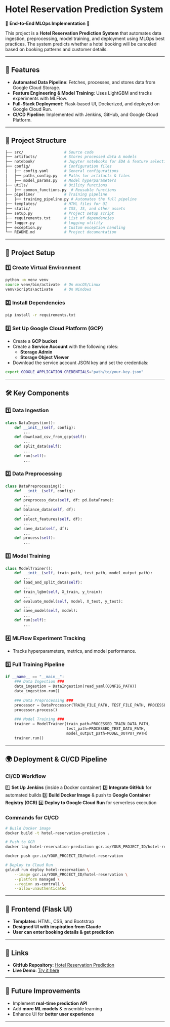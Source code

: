 # Hotel Reservation Prediction System

🚀 **End-to-End MLOps Implementation** 🚀

This project is a **Hotel Reservation Prediction System** that automates data ingestion, preprocessing, model training, and deployment using MLOps best practices. The system predicts whether a hotel booking will be canceled based on booking patterns and customer details. 

---

## 📌 Features
- **Automated Data Pipeline**: Fetches, processes, and stores data from Google Cloud Storage.
- **Feature Engineering & Model Training**: Uses LightGBM and tracks experiments with MLFlow.
- **Full-Stack Deployment**: Flask-based UI, Dockerized, and deployed on Google Cloud Run.
- **CI/CD Pipeline**: Implemented with Jenkins, GitHub, and Google Cloud Platform.

---

## 📂 Project Structure
```bash
├── src/                  # Source code
├── artifacts/            # Stores processed data & models
├── notebook/             # Jupyter notebooks for EDA & feature selection
├── config/               # Configuration files
│   ├── config.yaml       # General configurations
│   ├── paths_config.py   # Paths for artifacts & files
│   ├── model_params.py   # Model hyperparameters
├── utils/                # Utility functions
│   ├── common_functions.py  # Reusable functions
├── pipeline/             # Training pipeline
│   ├── training_pipeline.py # Automates the full pipeline
├── templates/            # HTML files for UI
├── static/               # CSS, JS, and other assets
├── setup.py              # Project setup script
├── requirements.txt      # List of dependencies
├── logger.py             # Logging utility
├── exception.py          # Custom exception handling
└── README.md             # Project documentation
```

---

## 🔧 Project Setup
### 1️⃣ Create Virtual Environment
```bash
python -m venv venv
source venv/bin/activate  # On macOS/Linux
venv\Scripts\activate     # On Windows
```
### 2️⃣ Install Dependencies
```bash
pip install -r requirements.txt
```
### 3️⃣ Set Up Google Cloud Platform (GCP)
- Create a **GCP bucket**
- Create a **Service Account** with the following roles:
  - **Storage Admin**
  - **Storage Object Viewer**
- Download the service account JSON key and set the credentials:
```bash
export GOOGLE_APPLICATION_CREDENTIALS="path/to/your-key.json"
```

---

## 🛠️ Key Components
### **1️⃣ Data Ingestion**
```python
class DataIngestion():
    def __init__(self, config):
        ...
    def download_csv_from_gcp(self):
        ...
    def split_data(self):
        ...
    def run(self):
        ...
```

### **2️⃣ Data Preprocessing**
```python
class DataPreprocessing():
    def __init__(self, config):
        ...
    def preprocess_data(self, df: pd.DataFrame):
        ...
    def balance_data(self, df):
        ...
    def select_features(self, df):
        ...
    def save_data(self, df):
        ...
    def process(self):
        ...
```

### **3️⃣ Model Training**
```python
class ModelTrainer():
    def __init__(self, train_path, test_path, model_output_path):
        ...
    def load_and_split_data(self):
        ...
    def train_lgbm(self, X_train, y_train):
        ...
    def evaluate_model(self, model, X_test, y_test):
        ...
    def save_model(self, model):
        ...
    def run(self):
        ...
```

### **4️⃣ MLFlow Experiment Tracking**
- Tracks hyperparameters, metrics, and model performance.

### **5️⃣ Full Training Pipeline**
```python
if __name__ == "__main__":
    ### Data Ingestion ###
    data_ingestion = DataIngestion(read_yaml(CONFIG_PATH))
    data_ingestion.run()
    
    ### Data Preprocessing ###
    processor = DataProcessor(TRAIN_FILE_PATH, TEST_FILE_PATH, PROCESSED_DIR, CONFIG_PATH)
    processor.process()
    
    ### Model Training ###
    trainer = ModelTrainer(train_path=PROCESSED_TRAIN_DATA_PATH,
                           test_path=PROCESSED_TEST_DATA_PATH,
                           model_output_path=MODEL_OUTPUT_PATH)
    trainer.run()
```

---

## 🌍 Deployment & CI/CD Pipeline
### **CI/CD Workflow**
1️⃣ **Set Up Jenkins** (inside a Docker container)
2️⃣ **Integrate GitHub** for automated builds
3️⃣ **Build Docker Image** & push to **Google Container Registry (GCR)**
4️⃣ **Deploy to Google Cloud Run** for serverless execution

### **Commands for CI/CD**
```bash
# Build Docker image
docker build -t hotel-reservation-prediction .

# Push to GCR
docker tag hotel-reservation-prediction gcr.io/YOUR_PROJECT_ID/hotel-reservation

docker push gcr.io/YOUR_PROJECT_ID/hotel-reservation

# Deploy to Cloud Run
gcloud run deploy hotel-reservation \
    --image gcr.io/YOUR_PROJECT_ID/hotel-reservation \
    --platform managed \
    --region us-central1 \
    --allow-unauthenticated
```

---

## 🎨 Frontend (Flask UI)
- **Templates:** HTML, CSS, and Bootstrap
- **Designed UI with inspiration from Claude**
- **User can enter booking details & get prediction**

---

## 📌 Links
- **GitHub Repository**: [Hotel Reservation Prediction](https://github.com/kunjesh04/Hotel-Reservation-Prediction)
- **Live Demo**: [Try it here](https://hotel-res-pred-1081285062186.us-central1.run.app/)

---

## 🚀 Future Improvements
- Implement **real-time prediction API**
- Add **more ML models** & ensemble learning
- Enhance UI for **better user experience**

---
